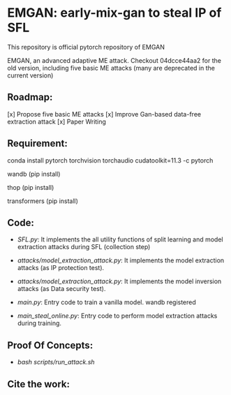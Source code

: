 # EMGAN: early-mix-gan to steal IP of SFL
This repository is official pytorch repository of EMGAN

EMGAN, an advanced adaptive ME attack.
Checkout 04dcce44aa2 for the old version, including five basic ME attacks (many are deprecated in the current version)

## Roadmap:
[x] Propose five basic ME attacks
[x] Improve Gan-based data-free extraction attack
[x] Paper Writing

## Requirement:

conda install pytorch torchvision torchaudio cudatoolkit=11.3 -c pytorch

wandb (pip install)

thop (pip install)

transformers (pip install)

## Code:

* *SFL.py*: It implements the all utility functions of split learning and model extraction attacks during SFL (collection step)
  
* *attacks/model_extraction_attack.py*: It implements the model extraction attacks (as IP protection test).

* *attacks/model_extraction_attack.py*: It implements the model inversion attacks (as Data security test).

* *main.py*: Entry code to train a vanilla model. wandb registered

* *main_steal_online.py*: Entry code to perform model extraction attacks during training.

## Proof Of Concepts:

* *bash scripts/run_attack.sh*

## Cite the work:

